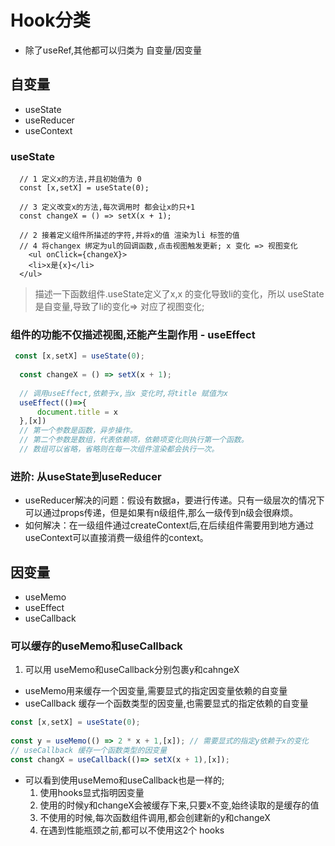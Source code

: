 # Hook分类
- 除了useRef,其他都可以归类为 自变量/因变量

## 自变量
- useState
- useReducer
- useContext

### useState
```JS
  // 1 定义x的方法,并且初始值为 0 
  const [x,setX] = useState(0);
    
  // 3 定义改变x的方法,每次调用时 都会让x的只+1
  const changeX = () => setX(x + 1);

  // 2 接着定义组件所描述的字符,并将x的值 渲染为li 标签的值
  // 4 将changex 绑定为ul的回调函数,点击视图触发更新; x 变化 => 视图变化
	<ul onClick={changeX}>
    <li>x是{x}</li>
  </ul>
```
> 描述一下函数组件.useState定义了x,x 的变化导致li的变化，所以 useState是自变量,导致了li的变化=> 对应了视图变化;

### 组件的功能不仅描述视图,还能产生副作用 - useEffect

```js
 const [x,setX] = useState(0);
    
  const changeX = () => setX(x + 1);
    
  // 调用useEffect,依赖于x,当x 变化时,将title 赋值为x
  useEffect(()=>{
      document.title = x
  },[x])
  // 第一个参数是函数，异步操作。
  // 第二个参数是数组，代表依赖项，依赖项变化则执行第一个函数。
  // 数组可以省略，省略则在每一次组件渲染都会执行一次。
```

### 进阶: 从useState到useReducer
- useReducer解决的问题：假设有数据a，要进行传递。只有一级层次的情况下可以通过props传递，但是如果有n级组件,那么一级传到n级会很麻烦。
- 如何解决：在一级组件通过createContext后,在后续组件需要用到地方通过useContext可以直接消费一级组件的context。

## 因变量
- useMemo
- useEffect
- useCallback

### 可以缓存的useMemo和useCallback
1. 可以用 useMemo和useCallback分别包裹y和cahngeX
  - useMemo用来缓存一个因变量,需要显式的指定因变量依赖的自变量
  - useCallback 缓存一个函数类型的因变量,也需要显式的指定依赖的自变量


```js
const [x,setX] = useState(0);
    
const y = useMemo(() => 2 * x + 1,[x]); // 需要显式的指定y依赖于x的变化
// useCallback 缓存一个函数类型的因变量
const changX = useCallback(()=> setX(x + 1),[x]);
```

- 可以看到使用useMemo和useCallback也是一样的;
  1. 使用hooks显式指明因变量
  2. 使用的时候y和changeX会被缓存下来,只要x不变,始终读取的是缓存的值
  3. 不使用的时候,每次函数组件调用,都会创建新的y和changeX
  4. 在遇到性能瓶颈之前,都可以不使用这2个 hooks
